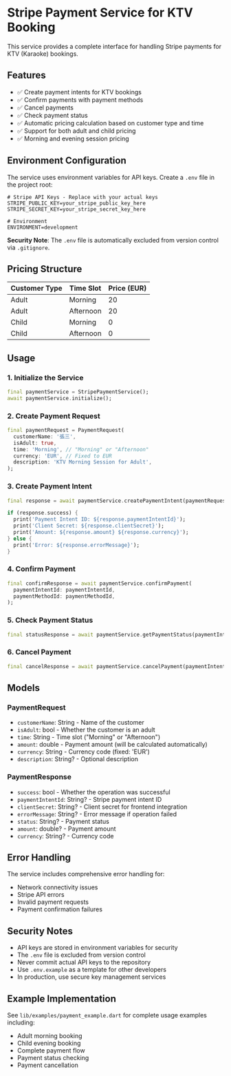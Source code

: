 # Stripe Payment Service for KTV Booking

This service provides a complete interface for handling Stripe payments for KTV (Karaoke) bookings.

## Features

- ✅ Create payment intents for KTV bookings
- ✅ Confirm payments with payment methods
- ✅ Cancel payments
- ✅ Check payment status
- ✅ Automatic pricing calculation based on customer type and time
- ✅ Support for both adult and child pricing
- ✅ Morning and evening session pricing

## Environment Configuration

The service uses environment variables for API keys. Create a `.env` file in the project root:

```env
# Stripe API Keys - Replace with your actual keys
STRIPE_PUBLIC_KEY=your_stripe_public_key_here
STRIPE_SECRET_KEY=your_stripe_secret_key_here

# Environment
ENVIRONMENT=development
```

**Security Note**: The `.env` file is automatically excluded from version control via `.gitignore`.

## Pricing Structure

| Customer Type | Time Slot | Price (EUR) |
|---------------|-----------|-------------|
| Adult         | Morning   | 20          |
| Adult         | Afternoon | 20          |
| Child         | Morning   | 0           |
| Child         | Afternoon | 0           |

## Usage

### 1. Initialize the Service

```dart
final paymentService = StripePaymentService();
await paymentService.initialize();
```

### 2. Create Payment Request

```dart
final paymentRequest = PaymentRequest(
  customerName: '張三',
  isAdult: true,
  time: 'Morning', // "Morning" or "Afternoon"
  currency: 'EUR', // Fixed to EUR
  description: 'KTV Morning Session for Adult',
);
```

### 3. Create Payment Intent

```dart
final response = await paymentService.createPaymentIntent(paymentRequest);

if (response.success) {
  print('Payment Intent ID: ${response.paymentIntentId}');
  print('Client Secret: ${response.clientSecret}');
  print('Amount: ${response.amount} ${response.currency}');
} else {
  print('Error: ${response.errorMessage}');
}
```

### 4. Confirm Payment

```dart
final confirmResponse = await paymentService.confirmPayment(
  paymentIntentId: paymentIntentId,
  paymentMethodId: paymentMethodId,
);
```

### 5. Check Payment Status

```dart
final statusResponse = await paymentService.getPaymentStatus(paymentIntentId);
```

### 6. Cancel Payment

```dart
final cancelResponse = await paymentService.cancelPayment(paymentIntentId);
```

## Models

### PaymentRequest

- `customerName`: String - Name of the customer
- `isAdult`: bool - Whether the customer is an adult
- `time`: String - Time slot ("Morning" or "Afternoon")
- `amount`: double - Payment amount (will be calculated automatically)
- `currency`: String - Currency code (fixed: 'EUR')
- `description`: String? - Optional description

### PaymentResponse

- `success`: bool - Whether the operation was successful
- `paymentIntentId`: String? - Stripe payment intent ID
- `clientSecret`: String? - Client secret for frontend integration
- `errorMessage`: String? - Error message if operation failed
- `status`: String? - Payment status
- `amount`: double? - Payment amount
- `currency`: String? - Currency code

## Error Handling

The service includes comprehensive error handling for:

- Network connectivity issues
- Stripe API errors
- Invalid payment requests
- Payment confirmation failures

## Security Notes

- API keys are stored in environment variables for security
- The `.env` file is excluded from version control
- Never commit actual API keys to the repository
- Use `.env.example` as a template for other developers
- In production, use secure key management services

## Example Implementation

See `lib/examples/payment_example.dart` for complete usage examples including:

- Adult morning booking
- Child evening booking
- Complete payment flow
- Payment status checking
- Payment cancellation
